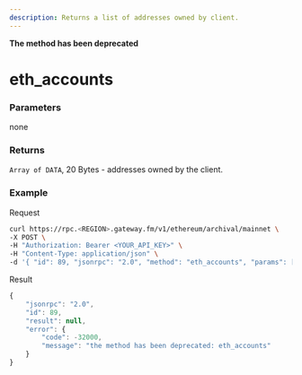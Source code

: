 ```yaml
---
description: Returns a list of addresses owned by client.
---
```


**The method has been deprecated**

# eth_accounts

### **Parameters**

none

### **Returns**

`Array of DATA`, 20 Bytes - addresses owned by the client.

### **Example**

Request

```bash
curl https://rpc.<REGION>.gateway.fm/v1/ethereum/archival/mainnet \
-X POST \
-H "Authorization: Bearer <YOUR_API_KEY>" \
-H "Content-Type: application/json" \
-d '{ "id": 89, "jsonrpc": "2.0", "method": "eth_accounts", "params": []}'
```

Result

```javascript
{
    "jsonrpc": "2.0",
    "id": 89,
    "result": null,
    "error": {
        "code": -32000,
        "message": "the method has been deprecated: eth_accounts"
    }
}
```